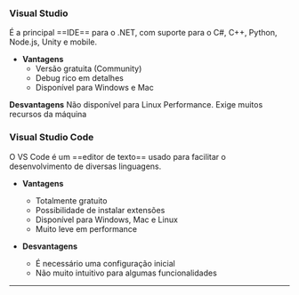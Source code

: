 
### Visual Studio

É a principal ==IDE== para o .NET, com suporte para o C#,
C++, Python, Node.js, Unity e mobile.

- **Vantagens**
	- Versão gratuita (Community)
	- Debug rico em detalhes
	- Disponível para Windows e Mac

**Desvantagens**
	Não disponível para Linux
	Performance. Exige muitos recursos da máquina

### Visual Studio Code

O VS Code é um ==editor de texto== usado para facilitar o
desenvolvimento de diversas linguagens.

- **Vantagens**
	- Totalmente gratuito
	- Possibilidade de instalar extensões
	- Disponível para Windows, Mac e Linux
	- Muito leve em performance

- **Desvantagens**
	- É necessário uma configuração inicial
	- Não muito intuitivo para algumas funcionalidades

---

